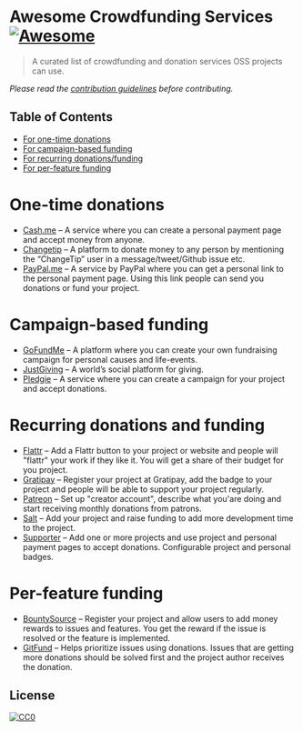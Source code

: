 # Awesome Crowdfunding Services [![Awesome](https://cdn.rawgit.com/sindresorhus/awesome/d7305f38d29fed78fa85652e3a63e154dd8e8829/media/badge.svg)](https://github.com/sindresorhus/awesome)

> A curated list of crowdfunding and donation services OSS projects can use.

*Please read the [contribution guidelines](contributing.md) before contributing.*

## Table of Contents

- [For one-time donations](#one-time-donations)
- [For campaign-based funding](#campaign-based-funding)
- [For recurring donations/funding](#recurring-donations-and-funding)
- [For per-feature funding](#per-feature-funding)

# One-time donations

- [Cash.me](https://cash.me/) &ndash; A service where you can create a personal payment page and accept money from anyone.
- [Changetip](https://www.changetip.com/) &ndash; A platform to donate money to any person by mentioning the “ChangeTip” user in a message/tweet/Github issue etc.
- [PayPal.me](https://www.paypal.me/) &ndash; A service by PayPal where you can get a personal link to the personal payment page. Using this link people can send you donations or fund your project.


# Campaign-based funding

- [GoFundMe](https://www.gofundme.com) &ndash; A platform where you can create your own fundraising campaign for personal causes and life-events.
- [JustGiving](https://www.justgiving.com) &ndash; A world’s social platform for giving.
- [Pledgie](https://pledgie.com) &ndash; A service where you can create a campaign for your project and accept donations.

# Recurring donations and funding

- [Flattr](https://flattr.com/) &ndash; Add a Flattr button to your project or website and people will "flattr" your work if they like it. You will get a share of their budget for you project.
- [Gratipay](https://gratipay.com/) &ndash; Register your project at Gratipay, add the badge to your project and people will be able to support your project regularly.
- [Patreon](https://www.patreon.com/) &ndash; Set up "creator account", describe what you'are doing and start receiving monthly donations from patrons.
- [Salt](https://salt.bountysource.com/) &ndash; Add your project and raise funding to add more development time to the project.
- [Supporter](https://supporterhq.com) &ndash; Add one or more projects and use project and personal payment pages to accept donations. Configurable project and personal badges.

# Per-feature funding

- [BountySource](https://www.bountysource.com/) &ndash; Register your project and allow users to add money rewards to issues and features. You get the reward if the issue is resolved or the feature is implemented.
- [GitFund](http://www.gitfund.org/) &ndash; Helps prioritize issues using donations. Issues that are getting more donations should be solved first and the project author receives the donation.

## License

[![CC0](http://mirrors.creativecommons.org/presskit/buttons/88x31/svg/cc-zero.svg)](https://creativecommons.org/publicdomain/zero/1.0/)
